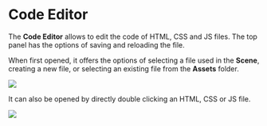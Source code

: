 # Code Editor

The **Code Editor** allows to edit the code of HTML, CSS and JS files. The top panel has the options of saving and reloading the file.

When first opened, it offers the options of selecting a file used in the **Scene**, creating a new file, or selecting an existing file from the **Assets** folder.

![](https://github.com/cgi-studio-gmbh/incari-doc/tree/8b797c630dccaa2b415ca3ed261027f0467693f1/.gitbook/assets/code-editor.png)

It can also be opened by directly double clicking an HTML, CSS or JS file.

![](https://github.com/cgi-studio-gmbh/incari-doc/tree/8b797c630dccaa2b415ca3ed261027f0467693f1/.gitbook/assets/code-editor-html.png)

